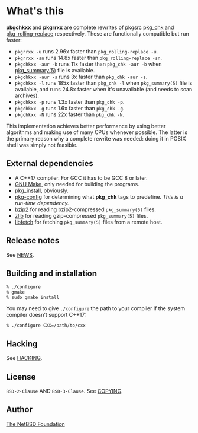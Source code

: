 # What's this

**pkgchkxx** and **pkgrrxx** are complete rewrites of
[pkgsrc](https://www.pkgsrc.org/)
[pkg_chk](https://pkgsrc.se/pkgtools/pkg_chk) and
[pkg_rolling-replace](https://pkgsrc.se/pkgtools/pkg_rolling-replace)
respectively. These are functionally compatible but run faster:

* `pkgrrxx -u` runs 2.96x faster than `pkg_rolling-replace -u`.
* `pkgrrxx -sn` runs 14.8x faster than `pkg_rolling-replace -sn`.
* `pkgchkxx -aur -b` runs 11x faster than `pkg_chk -aur -b` when
  [pkg_summary(5)](https://man.netbsd.org/pkg_summary.5) file is available.
* `pkgchkxx -aur -s` runs 3x faster than `pkg_chk -aur -s`.
* `pkgchkxx -l` runs 185x faster than `pkg_chk -l` when
  `pkg_summary(5)` file is available, and runs 24.8x faster when it's
  unavailable (and needs to scan archives).
* `pkgchkxx -p` runs 1.3x faster than `pkg_chk -p`.
* `pkgchkxx -g` runs 1.6x faster than `pkg_chk -g`.
* `pkgchkxx -N` runs 22x faster than `pkg_chk -N`.

This implementation achieves better performance by using better algorithms
and making use of many CPUs whenever possible. The latter is the primary
reason why a complete rewrite was needed: doing it in POSIX shell was
simply not feasible.


## External dependencies

* A C++17 compiler. For GCC it has to be GCC 8 or later.
* [GNU Make](https://www.gnu.org/software/make/make.html), only needed for
  building the programs.
* [pkg_install](https://pkgsrc.se/pkgtools/pkg_install), obviously.
* [pkg-config](https://pkgconfig.freedesktop.org/) for determining what
  **pkg_chk** tags to predefine. *This is a run-time dependency.*
* [bzip2](https://sourceware.org/bzip2/) for reading bzip2-compressed
  `pkg_summary(5)` files.
* [zlib](https://www.zlib.net/) for reading gzip-compressed
  `pkg_summary(5)` files.
* [libfetch](https://pkgsrc.se/net/libfetch) for fetching
  `pkg_summary(5)` files from a remote host.


## Release notes

See [NEWS](./NEWS.md).


## Building and installation

```
% ./configure
% gmake
% sudo gmake install
```

You may need to give `./configure` the path to your compiler if the
system compiler doesn't support C++17:

```
% ./configure CXX=/path/to/cxx
```


## Hacking

See [HACKING](./HACKING.md).


## License

`BSD-2-Clause` AND `BSD-3-Clause`. See [COPYING](./COPYING).


## Author

[The NetBSD Foundation](http://www.netbsd.org/foundation/)
